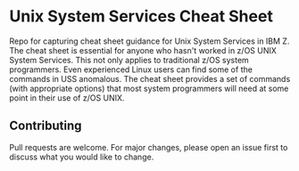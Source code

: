 # Unix System Services Cheat Sheet

Repo for capturing cheat sheet guidance for Unix System Services in IBM Z. The cheat sheet is essential for anyone who hasn't worked in z/OS UNIX System Services. This not only applies to traditional z/OS system programmers. Even experienced Linux users can find some of the commands in USS anomalous. The cheat sheet provides a set of commands (with appropriate options) that most system programmers will need at some point in their use of z/OS UNIX.

## Contributing

Pull requests are welcome. For major changes, please open an issue first to discuss what you would like to change.
